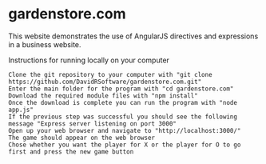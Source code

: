 # gardenstore.com

This website demonstrates the use of AngularJS directives and expressions in a business website.

Instructions for running locally on your computer

```
Clone the git repository to your computer with "git clone https://github.com/DavidRSoftware/gardenstore.com.git"
Enter the main folder for the program with "cd gardenstore.com"
Download the required module files with "npm install"
Once the download is complete you can run the program with "node app.js"
If the previous step was successful you should see the following message "Express server listening on port 3000"
Open up your web browser and navigate to "http://localhost:3000/"
The game should appear on the web browser
Chose whether you want the player for X or the player for O to go first and press the new game button
```